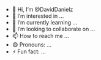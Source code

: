- 👋 Hi, I’m @DavidDanielz
- 👀 I’m interested in ...
- 🌱 I’m currently learning ...
- 💞️ I’m looking to collaborate on ...
- 📫 How to reach me ...
- 😄 Pronouns: ...
- ⚡ Fun fact: ...

<!---
DavidDanielz/DavidDanielz is a ✨ special ✨ repository because its `README.md` (this file) appears on your GitHub profile.
You can click the Preview link to take a look at your changes.
--->
